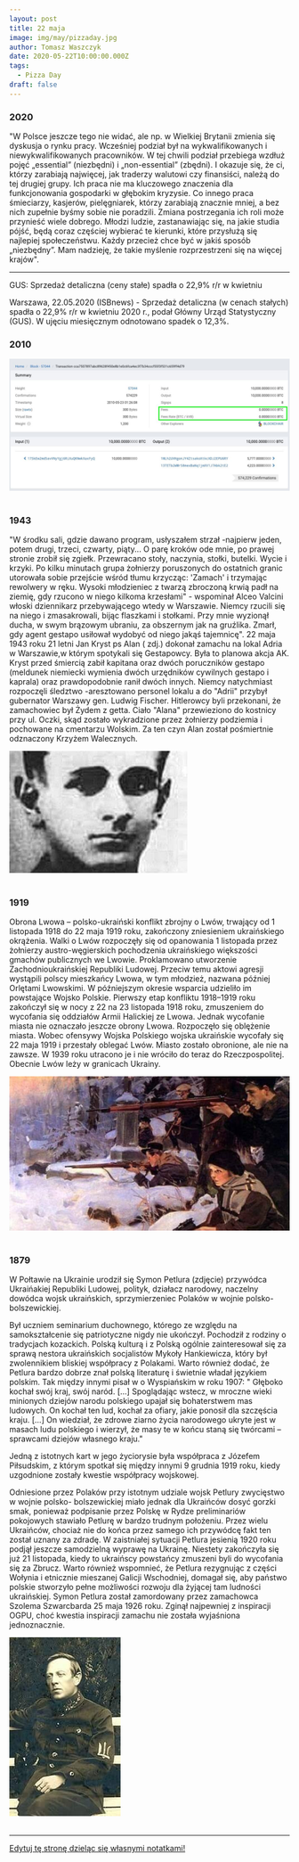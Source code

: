 ```yaml
---
layout: post
title: 22 maja
image: img/may/pizzaday.jpg
author: Tomasz Waszczyk
date: 2020-05-22T10:00:00.000Z
tags:
  - Pizza Day
draft: false
---
```


### 2020

"W Polsce jeszcze tego nie widać, ale np. w Wielkiej Brytanii zmienia się dyskusja o rynku pracy. Wcześniej podział był na wykwalifikowanych i niewykwalifikowanych pracowników. W tej chwili podział przebiega wzdłuż pojęć „essential” (niezbędni) i „non-essential” (zbędni). I okazuje się, że ci, którzy zarabiają najwięcej, jak traderzy walutowi czy finansiści, należą do tej drugiej grupy. Ich praca nie ma kluczowego znaczenia dla funkcjonowania gospodarki w głębokim kryzysie. Co innego praca śmieciarzy, kasjerów, pielęgniarek, którzy zarabiają znacznie mniej, a bez nich zupełnie byśmy sobie nie poradzili. Zmiana postrzegania ich roli może przynieść wiele dobrego. Młodzi ludzie, zastanawiając się, na jakie studia pójść, będą coraz częściej wybierać te kierunki, które przysłużą się najlepiej społeczeństwu. Każdy przecież chce być w jakiś sposób „niezbędny”. Mam nadzieję, że takie myślenie rozprzestrzeni się na więcej krajów".

---

GUS: Sprzedaż detaliczna (ceny stałe) spadła o 22,9% r/r w kwietniu

Warszawa, 22.05.2020 (ISBnews) - Sprzedaż detaliczna (w cenach stałych) spadła o 22,9% r/r w kwietniu 2020 r., podał Główny Urząd Statystyczny (GUS). W ujęciu miesięcznym odnotowano spadek o 12,3%.

### 2010

<img src="./img/may/pizzaday.jpg"><br><br>

### 1943

"W środku sali, gdzie dawano program, usłyszałem strzał -najpierw jeden, potem drugi, trzeci, czwarty, piąty... O parę kroków ode mnie, po prawej stronie zrobił się zgiełk. Przewracano stoły, naczynia, stołki, butelki. Wycie i krzyki. Po kilku minutach grupa żołnierzy poruszonych do ostatnich granic utorowała sobie przejście wśród tłumu krzycząc: 'Zamach' i trzymając rewolwery
w ręku. Wysoki młodzieniec z twarzą zbroczoną krwią padł na ziemię, gdy rzucono w niego kilkoma krzesłami" - wspominał
Alceo Valcini włoski dziennikarz przebywającego wtedy w Warszawie. Niemcy rzucili się na niego i zmasakrowali, bijąc flaszkami i stołkami.
Przy mnie wyzionął ducha, w swym
brązowym ubraniu, za obszernym jak na gruźlika. Zmarł, gdy agent gestapo usiłował wydobyć od niego jakąś tajemnicę".
22 maja 1943 roku 21 letni Jan Kryst ps Alan ( zdj.) dokonał zamachu na lokal Adria w Warszawie,w którym spotykali się Gestapowcy.
Była to planowa akcja AK.
Kryst przed śmiercią zabił kapitana oraz dwóch poruczników gestapo (meldunek niemiecki wymienia dwóch urzędników cywilnych gestapo i kaprala) oraz prawdopodobnie ranił dwóch innych.
Niemcy natychmiast rozpoczęli śledztwo -aresztowano personel lokalu a do "Adrii" przybył gubernator Warszawy gen. Ludwig
Fischer. Hitlerowcy byli przekonani, że zamachowiec był Żydem z getta. Ciało "Alana" przewieziono do kostnicy przy ul. Oczki, skąd zostało wykradzione przez
żołnierzy podziemia i pochowane na cmentarzu Wolskim.
Za ten czyn Alan został pośmiertnie odznaczony Krzyżem Walecznych.

<img src="./img/may/alan.jpg"><br><br>

### 1919

Obrona Lwowa – polsko-ukraiński konflikt zbrojny o Lwów, trwający od 1 listopada 1918 do 22 maja 1919 roku, zakończony zniesieniem ukraińskiego okrążenia. Walki o Lwów rozpoczęły się od opanowania 1 listopada przez żołnierzy austro-węgierskich pochodzenia ukraińskiego większości gmachów publicznych we Lwowie. Proklamowano utworzenie Zachodnioukraińskiej Republiki Ludowej. Przeciw temu aktowi agresji  wystąpili polscy mieszkańcy Lwowa, w tym młodzież, nazwana później Orlętami Lwowskimi. W późniejszym okresie wsparcia udzieliło im powstające Wojsko Polskie. Pierwszy etap konfliktu 1918–1919 roku zakończył się w nocy z 22 na 23 listopada 1918 roku, zmuszeniem do wycofania się oddziałów Armii Halickiej ze Lwowa. Jednak wycofanie miasta nie oznaczało jeszcze obrony Lwowa. Rozpoczęło się oblężenie miasta. Wobec ofensywy Wojska Polskiego wojska ukraińskie  wycofały się 22 maja 1919 i przestały oblegać Lwów. Miasto zostało obronione, ale nie na zawsze. W 1939 roku utracono je i nie wróciło do teraz do Rzeczpospolitej. Obecnie Lwów leży w granicach Ukrainy.

<img src="./img/may/lwowatak.jpg"><br><br>

### 1879

W Połtawie na Ukrainie urodził się Symon Petlura (zdjęcie) przywódca Ukraińakiej Republiki Ludowej, polityk, działacz narodowy, naczelny dowódca wojsk ukraińskich, sprzymierzeniec Polaków w wojnie polsko- bolszewickiej.

Był uczniem seminarium duchownego, którego ze względu na samokształcenie się patriotyczne nigdy nie ukończył. Pochodził z rodziny o tradycjach kozackich. Polską kulturą i z Polską ogólnie zainteresował się za sprawą nestora ukraińskich socjalistów Mykoły Hankiewicza, który był zwolennikiem bliskiej współpracy z Polakami. Warto również dodać, że Petlura bardzo dobrze znał polską literaturę i świetnie władał językiem polskim.
Tak między innymi pisał w o Wyspiańskim w roku 1907:
" Głęboko kochał swój kraj, swój naród. […] Spoglądając wstecz, w mroczne wieki minionych dziejów narodu polskiego upajał się bohaterstwem mas ludowych. On kochał ten lud, kochał za ofiary, jakie ponosił dla szczęścia kraju. […] On wiedział, że zdrowe ziarno życia narodowego ukryte jest w masach ludu polskiego i wierzył, że masy te w końcu staną się twórcami – sprawcami dziejów własnego kraju."

Jedną z istotnych kart w jego życiorysie była współpraca z Józefem Piłsudskim, z którym spotkał się między innymi 9 grudnia 1919 roku, kiedy uzgodnione zostały kwestie współpracy wojskowej.

Odniesione przez Polaków przy istotnym udziale wojsk Petlury zwycięstwo w wojnie polsko- bolszewickiej miało jednak dla Ukraińców dosyć gorzki smak, ponieważ podpisanie przez Polskę w Rydze preliminariów pokojowych stawiało Petlurę w bardzo trudnym położeniu. Przez wielu Ukraińców, chociaż nie do końca przez samego ich przywódcę fakt ten został uznany za zdradę. W zaistniałej sytuacji Petlura jesienią 1920 roku podjął jeszcze samodzielną wyprawę na Ukrainę. Niestety zakończyła się już 21 listopada, kiedy to ukraińscy powstańcy zmuszeni byli do wycofania się za Zbrucz. Warto również wspomnieć, że Petlura rezygnując z części Wołynia i etnicznie mieszanej Galicji Wschodniej, domagał się, aby państwo polskie stworzyło pełne możliwości rozwoju dla żyjącej tam ludności ukraińskiej.
Symon Petlura został zamordowany przez zamachowca Szolema Szwarcbarda 25 maja 1926 roku. Zginął najpewniej z inspiracji OGPU, choć kwestia inspiracji zamachu nie została wyjaśniona jednoznacznie.

<img src="./img/may/petlura.jpg"><br><br>

---

<a href="https://github.com/TomaszWaszczyk/historia.waszczyk.com/edit/master/src/content/may-22.md" target="_blank">Edytuj tę stronę dzieląc się własnymi notatkami!</a>
